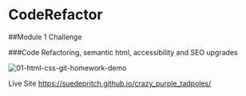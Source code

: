 # CodeRefactor
##Module 1 Challenge

###Code Refactoring, semantic html, accessibility and SEO upgrades

![01-html-css-git-homework-demo](https://user-images.githubusercontent.com/90445965/167747153-666ae058-8c30-4e39-afa4-376fd12aa9d7.png)


Live Site
https://suedepritch.github.io/crazy_purple_tadpoles/

